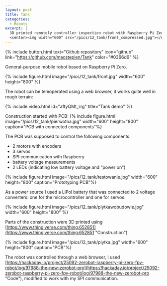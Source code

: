 ```yaml
---
layout: post
title: Tank
categories:
  - Robots
excerpt: |
  3D printed remotely controller inspection robot with Raspberry Pi Zero
  <center><img width="600" src="/pics/12_tank/front_compressed.jpg"></center>
---
```

{% include button.html text="Github repository" icon="github" link="https://github.com/macstepien/Tank" color="#0366d6" %}

General-purpose mobile robot based on Raspberry Pi Zero.

{% include figure.html image="/pics/12_tank/front.jpg" width="600" height="800" %}

The robot can be teleoperated using a web browser, it works quite well in rough terrain:

{% include video.html id="aftyQMt_rrg" title="Tank demo" %}

Construction started with PCB:
{% include figure.html image="/pics/12_tank/pierwotna.jpg" width="600" height="800" caption="PCB with connected components"%}

The PCB was supposed to control the following components:
- 2 motors with encoders
- 3 servos
- SPI communication with Raspberry
- battery voltage measurements
- 2 LEDs (indicating low battery voltage and "power on")

{% include figure.html image="/pics/12_tank/testowanie.jpg" width="600" height="800" caption="Prototyping PCB"%}

As a power source I used a LiPol battery that was connected to 2 voltage converters: one for the microcontroller and one for servos. 

{% include figure.html image="/pics/12_tank/plytkawobudowie.jpg" width="600" height="800" %}

Parts of the construction were 3D printed using 
[https://www.thingiverse.com/thing:652851](https://www.thingiverse.com/thing:652851 "Construction")

{% include figure.html image="/pics/12_tank/plytka.jpg" width="600" height="800" caption="PCB"%}

The robot was controlled through a web browser, I used [https://hackaday.io/project/25092-zerobot-raspberry-pi-zero-fpv-robot/log/97988-the-new-zerobot-pro](https://hackaday.io/project/25092-zerobot-raspberry-pi-zero-fpv-robot/log/97988-the-new-zerobot-pro "Code"), modified to work with my SPI communication.
